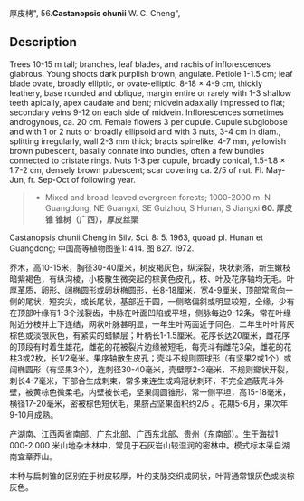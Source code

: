 厚皮栲",
56.**Castanopsis chunii** W. C. Cheng",

## Description
Trees 10-15 m tall; branches, leaf blades, and rachis of inflorescences glabrous. Young shoots dark purplish brown, angulate. Petiole 1-1.5 cm; leaf blade ovate, broadly elliptic, or ovate-elliptic, 8-18 ×  4-9 cm, thickly leathery, base rounded and oblique, margin entire or rarely with 1-3 shallow teeth apically, apex caudate and bent; midvein adaxially impressed to flat; secondary veins 9-12 on each side of midvein. Inflorescences sometimes androgynous, ca. 20 cm. Female flowers 3 per cupule. Cupule subglobose and with 1 or 2 nuts or broadly ellipsoid and with 3 nuts, 3-4 cm in diam., splitting irregularly, wall 2-3 mm thick; bracts spinelike, 4-7 mm, yellowish brown pubescent, basally connate into bundles, often a few bundles connected to cristate rings. Nuts 1-3 per cupule, broadly conical, 1.5-1.8 ×  1.7-2 cm, densely brown pubescent; scar covering ca. 2/5 of nut. Fl. May-Jun, fr. Sep-Oct of following year.

> *  Mixed and broad-leaved evergreen forests; 1000-2000 m. N Guangdong, NE Guangxi, SE Guizhou, S Hunan, S Jiangxi
**60. 厚皮锥 锥树（广西），厚皮丝栗**

Castanopsis chunii Cheng in Silv. Sci. 8: 5. 1963, quoad pl. Hunan et Guangdong; 中国高等植物图鉴1: 414. 图 827. 1972.

乔木，高10-15米，胸径30-40厘米，树皮褐灰色，纵深裂，块状剥落，新生嫩枝暗紫褐色，有纵沟棱，小枝散生微突起的棕黄色皮孔，枝、叶及花序轴均无毛。叶厚革质，卵形、阔椭圆形或卵状椭圆形，长8-18厘米，宽4-9厘米，顶部常弯向一侧的尾状，短突尖，或长尾状，基部近于圆，一侧略偏斜或明显较短，全缘，少有在顶部叶缘有1-3个浅裂齿，中脉在叶面凹陷或平坦，侧脉每边9-12条，常在叶缘附近分枝并上下连结，网状叶脉甚明显，一年生叶两面近于同色，二年生叶叶背灰棕色或淡银灰色，有紧实的蜡鳞层；叶柄长1-1.5厘米。花序长达20厘米，雌花序的顶段有时着生雄花，雌花的花被裂片边缘被短毛，每壳斗有雌花3朵，雌花的花柱3或2枚，长1/2毫米。果序轴散生皮孔；壳斗不规则圆球形（有坚果2或1个）或阔椭圆形（有坚果3个），连刺径30-40毫米，壳壁厚2-3毫米，不规则瓣状开裂，刺长4-7毫米，下部合生成刺束，常多束连生成鸡冠状刺环，不完全遮蔽壳斗外壁，被黄棕色微柔毛，内壁被长毛，坚果阔圆锥形，常一侧平坦，高15-18毫米，横径17-20毫米，密被棕色短伏毛，果脐占坚果面积约2/5 。花期5-6月，果次年9-10月成熟。

产湖南、江西两省南部、广东北部、广西东北部、贵州（东南部）。生于海拔1 000-2 000 米山地杂木林中，常见于石灰岩山较湿润的密林中。模式标本采自湖南宜章莽山。

本种与扁刺锥的区别在于树皮较厚，叶的支脉交织成网状，叶背通常银灰色或淡棕灰色。
